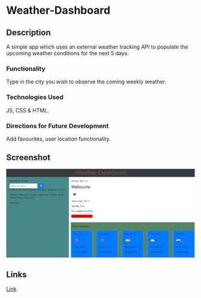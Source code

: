 # Weather-Dashboard

## Description

A simple app which uses an external weather tracking API to populate the upcoming weather conditions for the next 5 days.

### Functionality

Type in the city you wish to observe the coming weekly weather.

### Technologies Used

JS, CSS & HTML.

### Directions for Future Development

Add favourites, user location functionality.

## Screenshot

![Screenshot](weather-dashboard.jpg)

## Links

[Link](https://michaelauricht.github.io/Weather-Dashboard/)